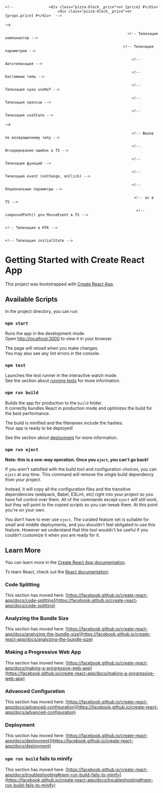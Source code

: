 <!-- Конспект по обучению реакту -->
<!-- npx create-react-app react-app -->
<!-- Ctrl+D -Выделить следующую такую же выделенную конструкцию -->
<!-- Тэги не требующие закрытия в html в jsx нужно зарывать так <tag />. Наример : <input />  -->
<!-- Чтобы передать пропсы не в виде строки, то вместо "" оборачиваем это в {}. Это работает с любыми типами данных -->
<!-- 						<PizzaBlock title="Туапсинская" price="700"/>  число передастся в виде строки-->
<!-- 						<PizzaBlock title="Краснодарская" price={800}/> число передастся в виде числа-->

<!-- Так как props - это объект. Чтобы сократить код, можно не обращаясь к props, доставать из него price, а просто прописать в {} price, но для этого нужно вытащить все элементы из props на этапе объявления функционального компонетна (декструктуризация пропса). Для этого в фигурных скобках, описываем вытаскиваемые элементы -->

    <!-- 				<div class="pizza-block__price">от {price} ₽</div>
    			 			<div class="pizza-block__price">от {props.price} ₽</div>  -->

<!-- function PizzaBlock({ title, price }) {}
	// function PizzaBlock(props) {} -->

<!-- Деструктуризация объекта. Простейший пример -->
<!--
 const obj={a:1,b:2,c:3};
const a = obj.a
const b = obj.b
const c = obj.c
console.log(a,b,c)
 -->
<!--
const {a,b,c}={a:1,b:2,c:3};
console.log(a,b,c)
 -->
 <!-- Эти 2 блока кода выше делают одно и то же -->

<!-- В jsx нужно писать className, вместо class в html -->
<!--  свойства svg картинок, которые обычно пишутся через - , в jsx пишутся через camelCase (stroke-width => strokeWidth) -->

<!-- хуки - это функции внутри react -->
<!-- Чтобы использовать хук в файле, нужно импортировать его из библиотеки react. Вот так: -->
<!-- import React, { useState } from 'react' -->
<!-- Если нам нужно записать данные в переменную, которые мы захотим потом изменить, и при этом эти данные должны отрисовываться на странице - то нужно использовать хук-useState. Если данные не будут меняться - не используем этот хук -->
<!-- Хук заставляет браузер не просто хранить данные в переменной, а заново рендерить данные, в случае их изменений -->

<!-- Вебпак по умолчанию считает что мы находимся в папке public, когда пишем путь к картинкам -->
<!-- Чтобы использовать файлы, находящиеся НЕ ВНУТРИ папки public, нужно их импортировать в тот компонент, где мы хотим их использовать. Например import logo from "../logo.svg". Соответсвтенно путь прописываем относительно компонента -->

<!-- Если мы рендерим список, то каждый элемент массива внутри map должен иметь уникальный (внутри этого массива) ключ (указывается ключ внутри открывающего родительского тэга). Для статичных массивов можно использовать индекс.
Для динамических - id, или что-то кроме индекса. Если не указывать явно key, то по умолчанию будет использован индекс.
 -->

<!-- {types.map((type, index) => {
return (

<li
key = {type}
onClick={() => onClickType(index)}
className={activeType === index ? 'active' : ''} >
{typeNames[type]}
</li>
);
})} -->

<!-- Чтобы не хранить большие объемы данных на фронте, данные для приложения принято запрашивать с сервера. Мы делаем запрос на бэк с определенными параметрами, бэк шарится по своей базе и собирает нам ответы с параметрами, которые мы задали в пакет, потом отправляет нам собранный пакет. -->

<!-- https://mockapi.io/ -->
<!-- Сервис. Предоставляет сервер, для хранения серверных данных, для бэка. Подходит только для пет проектов. -->

<!-- Чтобы воспользоваться скелетоном нужно установить библиотеку react-content-loader -->
<!-- npm i react-content-loader -->

<!-- Ставим реакт роутер -->
<!-- npm install react-router-dom localforage match-sorter sort-by -->
<!-- Чтобы наглядно применить реакт роутер разделим приложение на части и положим эти части в папку pages -->
<!-- Не забываем подправить пути к импортам после разбивки на части -->

<!-- Сейчас принято использовать css модули. Это когда каждый компонент имеет свой собственный файл css. БЭМ при этом не нужен, достигается инкапсуляция стилей, нет конфликтов классов. Перед расширением указываем префикс module.[ext] -->

<!-- Делаем функционал сортировки и фильтрации пицц. При выборе каждой категории должны отображаться только соответсвтующие ей пиццы. При выборе критерия сортироки, результаты выстраиваются по убыванию или возрастанию по выбранному критерию.-->
<!-- Делать мы это будем путем изменения запроса на сервер, чтобы он нам по условию возвращал json с отфильтрованными и отсортированными данными. Смотри документацию mockapi.io -->

<!-- Сортировка -->

<!-- Вот наш обычный запрос массива пицц с бэкенда -->
<!-- https://64845cf9ee799e3216269459.mockapi.io/items -->

<!-- А вот запрос с сортировкой -->
<!-- https://64845cf9ee799e3216269459.mockapi.io/items?sortBy=price&order=asc -->

<!-- Где ? - знак уточнения запроса. Что дальше идут searchParams -->
<!-- sortBy (sortby,orderBy,orderby) - параметры поиска, которые сортируют элементы. Например: sortBy=price - сортировка по полю (свойству) price. -->
<!-- order - параметр , отвечающий за то, сортировать по возрастанию (acs) или убыванию (desc) -->

<!-- Можно через searchParams:
const url = new URL(https://64845cf9ee799e3216269459.mockapi.io/items)
url.searchParams.append('sortBy', 'price');
url.searchParams.append('order', 'asc');
-->

<!-- Фильтрация.Фильтрация реализована с помощью параметров поиска -->
<!-- Запрос с фильтрацией -->
<!-- https://64845cf9ee799e3216269459.mockapi.io/items?filter=Пепперони&order=asc -->
<!-- Где по параметру filter=Пепперони (или search=Пепперони) нам вернутся все элементы, соответствующие строке "Пепперони" в любом из полей -->

<!-- https://64845cf9ee799e3216269459.mockapi.io/items?rating=4 -->
<!-- Если мы хотим Получить все элементы, у которых значение поля (свойства) rating, совпадает с 4-->

<!-- Нам нужно как-то передавать параметры фильтрации и сортировки в  -->
<!-- В jsx родитель элемента не может получить сведения о стейтах (States) дочерних элементов. Но зато можно разместить States, необходимые для дочерних элементов внутри родителя и передавать их внутрь дочерних элементов как параметры -->
<!-- Делаем все в Home.jsx и Categories.jsx -->

<!-- Теперь Sort.jsx -->
<!-- Для начала делаем все то же самое, что и раньше, но теперь нужно прикрутить логику, что если выбираем "популярности"- сортировать по полю rating, "цене" - по полю price, "алфавиту" - title. -->

<!-- В обычном реакте можно передавать пропы только от родителя к дочерним компонентам, причем нужно это делать по цепочке, передавая их с 1 уровня на второй, со второго на третий и т.д. Если таких промежуточных элементов больше одного, то эта ситуация называется props drilling и ее следует избегать с помощью React context-->
<!-- Для того чтобы выполнять какие-либо действия по изменению инпута в реакте существуют контролируемые инпуты (controlled inputs), по событию они возвращают event, но не простой, а обернутый логикой реакта. synteticBaseEvent. И из него можно вытаскивать все те же свойства, что и из обычного инпута-->

<!-- Для начала сделаем фильтрацию пицц при помощи js -->
<!-- Потом сделаем фильтрация при помощи бэкенда через useEffect -->

<!-- Делаем пагинацию -->

<!-- Ставим библиотеку для пагинации -->
<!-- npm install react-paginate --save -->

<!-- ============================================================================================================= -->

<!-- React Context -->

<!-- Кстати ReactRouter и Redux использует React Context -->

<!-- React Context предоставляет возможность обращаться и прокидывать пропсы напрямую от одного компонента к другому. (Помогает избежать Props Drilling ) Покажем как он работает на примере поиска. -->
<!-- Полное описание как использовать context -->
<!-- Создаем объект context в App.jsx. т.к. он является общим родителем для компонента Search.jsx и Home.jsx.  -->
<!-- const SearchContext = React.createContext(); -->
<!-- Объект SearchContext содержит в себе компоненты Consumer и Provider -->
<!-- Подобно тому как мы оборачивали все наше приложение в ReactRouter. Aналогично чтобы подключить логику ReactContext нам нужно обернуть содержимое div className="wrapper" в компонент объекта context - Provider. Т.е. в <SearchContext.Provider>...</SearchContext.Provider> -->
<!-- И присвоим значение для нашего context - передадим туда объект с переменными из useState: {searchValue, setSearchValue} -->
<!-- 			<SearchContext.Provider value={{searchValue, setSearchValue}}> -->
<!--Т.к. мы теперь будем доставать searchValue, setSearchValue из context - больше не нужно из извлекать из пропсов. И не нужно дальше передавать их в Search.jsx и там тоже потом извлекать не нужно-->

<!-- Каждый объект Context используется вместе с Provider компонентом, который позволяет дочерним компонентам, использующим этот контекст, подписаться на его изменения. -->
<!-- Также существует useContext. Он подобен addEventListner - отслеживает изменения контекста и все перерисовывает компоненты, которые хоть как-то используют этот контекст в случае его изменения. -->
<!-- const value = useContext(MyContext);  Принимает объект контекста (значение, возвращённое из React.createContext) и возвращает текущее значение контекста для этого контекста. Текущее значение контекста определяется пропом value ближайшего <MyContext.Provider> над вызывающим компонентом в дереве. -->

<!-- Вытаскиваем то что нам нужно context в том месте где нам нужно получить доступ к содержимому context  -->
<!-- В нашем случае мы вытаскиваем весь объект, поэтому и указываем объект {} (можем вытаскивать и просто переменную, массив) внутри Search.jsx-->
<!-- 	const {}= React.useContext(SearchContext) -->
<!-- Получается, что хук useContext внутри Search.jsx ссылается на переменную SearchContext, которая является объектом контекста и определена в Аpp.jsx. А значению этой переменной с помощью компонента Provider в Аpp.jsx мы присвоили объект value={{searchValue, setSearchValue}} -->
<!-- И теперь мы можем вытащить наши переменные с помощью useContext, просто вписав их внуть только что созданной const в Search.jsx  -->
<!-- 	const {searchValue, setSearchValue}= React.useContext(SearchContext) -->
<!-- Теперь Search.jsx не может найти SearchContext. Нужно его туда экспортировать. Но нельзя писать export default дважды. Чтобы экспортировать отдельные куски кода, достаточно перед ключевым словом объявления сущности (const, let, function) приписать export  -->
<!-- В App.jsx дописываем export -->
<!-- export const SearchContext = React.createContext(); -->
<!-- Теперь в том месте, где нам нужно вытащить (нашем случае это Search.jsx) импортируем context-->
<!-- import { SearchContext } from '../../App'; -->
<!-- Обращаем внимание что мы вытаскиваем через деструктуризацию, иначе нам вернется jsx компонент, который через export default экспортирован (т.е. App.jsx в нашем случае) а не переменная значение SearchContext-->

<!-- Готово! Теперь у нас работает поиск с помощью ReactContext при этом мы избежали Props Drilling -->

<!-- Теперь разбираемся что мы сделали -->
<!-- По смыслу const SearchContext = React.createContext() это создание глобальной переменной -->
<!-- Дальше в этой строчке -->
<!-- 			 <SearchContext.Provider value={{searchValue, setSearchValue}}>...</SearchContext.Provider> -->
<!-- Мы говорим Provider оповести все компоненты, которые ты обернул, что переменной SearchContext мы присвоили значение value={{searchValue, setSearchValue}} -->
<!-- Теперь экспортируем SearchContext из App.jsx и импортируем в Search.jsx -->
<!-- И теперь мы можем извлечь записанные в переменную данные с помощью деструктурицазии и использования хука useContext в любом дочернем компоненте, компонента где мы мы context создавали  -->
<!-- const { searchValue, setSearchValue } = React.useContext(SearchContext); -->
<!-- Т.о useContext(SearchContext) вернет нам то, что хранится в value в SearchContext.Provider, а у нас там value={{searchValue, setSearchValue}}  -->

<!-- Теперь заюзаем context в Home.jsx вместо прокидывания переменных в пропсы -->

<!-- ======================================================================================================================== -->

<!-- Redux Toolkit-->
<!-- На сегодня это самая популярная и актуальная библиотека для создания глобального хранилища -->
<!-- Redux Toolkit можно использовать с любым фреймворком и с clearJS -->

<!-- Сделаем фильтрацию по категориям через Redux -->

<!-- Ставим редакс тулкит и перемычку между реактом и редаксом -->
<!-- npm i @reduxjs/toolkit react-redux-->

<!-- Начало практики Redux 53:10 -->

<!-- Создаем Redux хранилище -->
<!-- Создаем файл store.js и импортируем метод для создания хранилища из библиотеки, создаем хранилище и экспортируем его -->

<!-- configureStore - этот метод просто создает хранилище -->
<!--

import { configureStore } from '@reduxjs/toolkit'

export const store = configureStore({
  reducer: {},
})

 -->
 <!--В объект reducer мы будем записывать подразделения нашего хранилища -->

<!-- Импотрируем наше хранилище в index.js -->
<!-- import {store} from './redux/store'  -->

<!-- Чтобы Redux и наше хранилище store подружить с реактом мы используем библиотеку react-redux -->
<!-- Как и с контестом импортируем Provider из библиотеки react-redux ! Важно ! Не из '@reduxjs/toolkit'. Передаем провайдеру пропс store, который мы создали -> Записываем в атрибут(пропс) store Провайдера наше хранилище (которое существует в виде js объекта) и оборачиваем провайдером наше приложение. Можно с оборачивать вместе с роутером или без роутера. Теперь все наше приложение знает что в нем есть логика redux -->

<!-- Теперь наш root.render в index.js выглядит так

root.render(
	<Provider store={store}>
		<BrowserRouter>
			<React.StrictMode>
			<App />
			</React.StrictMode>
		</BrowserRouter>
	</Provider>,
);

 -->

 <!--На данном этапе: хранилище создано (пока оно пустое). React и Redux знают друг о друге. -->
 <!-- Теперь нужно создать слайс -->
 <!-- Slice - это такой кусочек от общего хранилища, в котором все живет своей жизнью. стор - это все хранилище целиком, состоящее из складов-слайсов. -->
 <!-- Для разных компонентов мы будем создавать свой слайс -->
 <!-- У нас будет 3 слайса:
 - pizzaSlice.js - логика для массива пицц
 - cartSlice.js - логика для корзины
 - filterSlice.js - логика для категорий и сортировки, ну и наверное поиска
  -->

<!-- Для начала, для примера сделаем счетчик -->

<!-- Создаем их в папке slices и копируем туда код из документации -->

<!-- Экспортируем экшены для изменения state, чтобы потом воспользоваться ими в нужном нам файле -->
<!-- export const { increment, decrement, incrementByAmount } = counterSlice.actions -->
<!-- Экспортируем из filterSlice.js в store.js функцию - counterReducer -->
<!-- В filterSlice.js пишем -->
<!-- export default counterSlice.reducer -->
<!-- В store.js пишем -->
<!-- import counterReducer from "./slices/filterSlice" -->
<!-- Теперь у нас есть доступ в store.js к counterReducer -->
<!-- Передаем ее в reducer в store.js -> Меняем значение reducer в store.js с пустого объекта на { counter: counterReducer }. В данном случае мы назвали наше состояние - counter и вся логика, которая будет менять это состояние находится в counterReducer -->

<!-- Slice создан и подключен. -->
<!-- Теперь мы можем использовать хуки React-Redux, чтобы позволить компонентам React взаимодействовать с хранилищем Redux. Мы можем считывать (извлекать/доставать) данные из хранилища с помощью useSelector и совершать действия с помощью useDispatch.  -->

<!-- Идем в файл, где хотим использовать хуки и импортируем их. Мы будем их использовать в Арр.jsx -->
<!-- import { useSelector, useDispatch } from 'react-redux' -->
<!-- В этот же файл импортируем экшены, которыми мы хотим воспользоваться из нашего слайса -->
<!-- import { decrement, increment } from './redux/slices/filterSlice' -->
<!-- Создаем переменные в нашем компоненте для использованию хуков -->
<!--
const count = useSelector((state) => state.counter.count);
const dispatch = useDispatch();
	-->
<!-- Теперь можно вставить кусок разметки ниже в наш компонент (у нас это Арр.jsx) и убедиться в работоспособности кода -->
<!--
 			<button
				aria-label="Increment value"
				onClick={() => dispatch(increment())}
			>
				Increment
			</button>
			<span>{count}</span>
			<button
				aria-label="Decrement value"
				onClick={() => dispatch(decrement())}
			>
				Decrement
			</button>
-->

<!-- Готово! -->

<!-- Теперь разбираемся как мы создали счетчик. 1:18:50 -->
<!-- Наше глобальное хранилище может содержать много разных редюсеров из разных слайсов -->
<!-- Когда мы создавали наш редюсер, то задали ему начальное состояние, (как для хука):

const initialState = {
  count: 0,
  count1: 0,
  count2: 0,
  count3: 0,
  count4: 0,
}

 -->
<!-- Свойств в initialState может быть сколько угодно -->
<!-- Далее мы создаем логику, которая будет обрабатывать наш state -->
<!-- Для этого мы используем метод createSliсe из reduxToolkit -->
<!-- Весь слайс мы записываем в переменную counterSlice и экспортируем ее для получения доступа к ней в других файлах -->
<!-- В сам метод createSliсe мы передаем объект в котором указываем настройки нашего слайса: название, начальное состояние и в свойстве reducers методы, которые будут менять наш State (экшены)-->
<!-- incrementByAmount - позволяет вручную поменять значение счетчика, вписав туда свое значение -->

<!-- Потом мы вытаскиваем из объекта counterSlice.actions все экшены (методы) и экспортируем их -->
<!-- В counterSlice.actions - содержится объект описанный в свойстве reducers настроек нашего слайса -->

<!-- Функция counterSlice.reducer обрабатывает слайс и его методы , которые указаны в настройках слайса в reducers, так, чтобы могли просто воспользоваться слайсом и его  методами в нужных нам файлах, если мы импортировали эти методы в нужные файлы -->

<!-- Т.о мы экспортируем:
1. сам слайс -  counterSlice.- export const counterSlice = createSlice({...})
2. все его методы для изменения state из counterSlice.actions.- export const { increment, decrement, incrementByAmount } = counterSlice.actions
3. и версию слайса, подготовленную для записи в глобальное хранилище store.- export default counterSlice.reducer
 -->

 <!-- Чтобы добавить новый метод, для изменения state, нужно прописать его в свойстве reducers настроек нашего слайса -->

 <!-- Далее мы в хранилище (store.js) импортируем на слайс -->
 <!-- import counterReducer from './slices/filterSlice'; -->
 <!-- И говорим: store, у тебя будет редюсер, который будет называться counter и ему мы присвоим логику из counterReducer, который мы импортировали из  -->
 <!-- './slices/filterSlice'; -->
 <!-- Можно редюсер назвать также как и значение - counterReducer, тогда можно использовать сокращенную запись объета -->

 <!-- Далее мы пошли в Аpp.jsx и импортировали туда хуки - useSelector, useDispatch и наши методы для изменения state - increment, decrement, incrementByAmount -->
 <!-- Теперь вешаем на нужный объект обработчик. Например: -->
 <!-- 				onClick={() => dispatch(increment())} -->
 <!-- Просто прописать onClick={() => increment()}  - нельзя , работать не будет. Потому что increment() - вернет нам объект со свойствами payload и type, который передав в dispatch() выполнит заданное в increment() действие. Функция, записанная в dispatch сама сделает все что нужно.  -->
<!-- ============================================================================================================= -->
<!-- Axios -->
<!-- Подробнее -->
<!-- https://axios-http.com/ -->
<!-- Устанавливаем Axios -->
<!-- npm i axios -->
<!-- импортируем в файл, где хотим воспользоваться, в нашем случае Home.jsx -->
<!-- import axios from 'axios'; -->
<!-- У axios много методов, мы сейчас посылаем запрос для получение данных от сервера, для этого существует метод get -->
<!-- 			// При использовании axios в response будут данные уже в js формате, а не в json, как при fetch, но они будут в виде объекта. Сама же основа будет храниться в свойстве data, обращаясь к нему мы пожемо пользоваться данными -->
<!-- ========================================================================================================================= -->

<!-- хук useRef -->
<!-- Нужен для взаимодействия с дом-элементами -->
<!-- Делаем чтобы при очистке инпута поиска, на нем оставался фокус -->
<!-- 1 Создаем переменную, которая будет хранить ссылку на дом-элемент инпута -->
<!-- const inputRef=React.useRef() -->
<!-- 2 Теперь в нужном элементе в атрибуте ref указываю внутри {} в качестве ссылки нашу переменную -->
<!--
<input
ref={inputRef}
/>
-->
<!-- Ссылка сохранена -->

<!-- 3 Сделаем ф-цию, которая будет одноверменно очищать и оставлять фокус на инпуте
	const clearInput = () => {
		setSearchValue('');
		inputRef.current.focus();
	};
	-->
 <!-- Вешаем ее на нашу иконку  -->
 <!--     <img
					onClick={clearInput}
					className={styles.close}
					src={close}
					alt="closeIcon"
			  	/> -->
<!-- ================================================================================================================ -->
<!-- Debounce -->

<!-- Чтобы запрос на бэк делался не моментально по изменению инпута, а через промежуток небольшой (когда мы все допишем) используем Debounce -->
<!-- Функция debounce Lodash возвращает функцию debounce, которая при вызове будет выполнять функцию через X миллисекунд, прошедших с момента ее последнего выполнения. -->
<!-- Другими словами, когда мы вызываем debounce, это гарантирует, что все остальные вызовы будут игнорироваться в течение ms. -->
<!-- Устанавливаем Debounce -->
<!-- npm i lodash.debounce -->
<!-- lodash - это большая библиотека разных готовых функций для js -->
<!-- Вся она нам не нужна, а только debounce в ней -->
<!-- Синтаксис такой же как у setTimeout, но в первый аргумент можно передавать только функцию, react сам не будет из других форматов функцию делать -->

<!-- 	const testDebounce = debounce(() => {
		console.log('Сделал паузу и написал это');
	},2000);
	 -->
<!-- Если ф-ция debounce (код выше) находится внутри компонента Search, то каждое изменение инпута (=> изменение state) приводит к перерисовке компонента Search => ф-ция debounce будет пересоздаваться и перезапускаться после каждого перерендера через указанное время. Чтобы решить эту проблему и функцию запускалась, только 1 раз, когда мы весь запрос дописали, используется хук useCallback -->
<!-- Синтаксис у useCallback похож на useEffect, отличия в работе: useCallback - создаст,вернет функцию и запишет ее в переменную, useEffect - не вернет ф-цию, но вызовет ее -->
<!-- useCallback возвращает один и тот же экземпляр передаваемой функции (параметр 1) вместо создания нового при каждом повторном рендеринге компонента. Новый экземпляр передаваемой функции (параметр 1) может быть создан только при изменении массива зависимостей (параметр 2). -->
<!-- Оборачиваем хуком нашу функцию. (не забывам у зависимостях узазать пустой массив [](т.к. мы не собираемся ее пересоздавать)) И теперь у нас в testDebounce записана та же функцию, что и раньше, но благодаря хуку useCallback этот конкретный экземпляр не будет пересоздаваться и его теперь можно использовать внутри изменяющегося компонента Search-->

<!--
	const testDebounce = React.useCallback(
		debounce(() => {
			console.log('Сделал паузу и написал это');
		}, 2000),
		[],
	);
-->

<!-- Применим useCallback и debounce к нашей функции, вызываемой при изменении инпута -->
<!--
    const onChangeInput = React.useCallback(
		debounce((event) => {
			setSearchValue(event.target.value);
		}, 2000),
		[],
	);
	 -->

<!-- При попытке писать тепрь не появляется в инпуте ничего -->
<!-- Получилось следующее: у нас принудительно value у инпута задано value={searchValue}, а оно у нас == '' по умолчанию. event-это событие и оно не вызывается сразу, в момент изменения инпута. И у нас висит задержка на event в 2000ms через debounce. Новое значение searchValue должно присвоиться через ms, причем получить его должно из инпута, но т.к. через ms в инпуте по прежнему '', то новое значение searchValue остается ''. Замкнутый круг. -->
<!-- Чтобы это исправить теперь нам нужно создать дополнительно локальный state, чтобы иметь возможность писать в инпут, чтобы потом взять из него данные и на их основе изменить searchValue через время, указанное в debounce-->
<!-- Пишем внутри Search -->
<!-- 	const [value,setValue]=React.useState('') -->

<!-- меняем в инпуте и в иконке крестика searchValue на value -->

<!-- Изменим и переименуем функцию с debounce на updateSearchValue -->
<!-- сделаем, чтобы вызывался updateSearchValue при изменении value -->

<!--
     const updateSearchValue = React.useCallback(
	 	debounce((value) => {
	 		setSearchValue(value);
	 	}, 2000),
	 	[],
	 ); -->

<!-- Функцию onChangeInput меняем -->

<!--
const onChangeInput = (event) => {
		// Вот это действие выполняется сразу: value - присваивается значение event.target.value (т.е. то что мы ввели в инпут)
setValue(event.target.value);
		// А это только через 2000мс. Т.к. в функции updateSearchValue записана функция оберннутая в debounce с таймером 2000мс
updateSearchValue(event.target.value);
	};
	-->
<!-- Теперь можно писать в инпут и setSearchValue будет отрабатывать как положено; -->
<!-- Обновим функцию для очистки поля инпута -->
<!--
	const clearInput = () => {
		setSearchValue('');
		setValue('');
		inputRef.current.focus();
	};
 -->
<!-- Получилось так: мы моментально меняем значение инпута, получаем это значение, а потом мы создали новую ф-цию, которая будет менять searchValue, но с задержкой (updateSearchValue()), ссылку на эту функцию мы сохраняем с помощью useCallback, чтобы она не пересоздавалась и не перезапускалась, а запускалась лишь при первом рендере -->
<!-- !Извлекать searchValue из  React.useContext(SearchContext) нам больше не нужно -->
<!-- Дальше при запуске updateSearchValue() происоходим изменение searchValue, новое значение попадает в context, а оттуда его берет Home.jsx и там уже попадает в useEffect и меняется запрос на сервер-->
<!-- ================================================================================================================ -->
<!-- Делаем пагинацию на Redux -->
<!-- Работаем в filterSlice.jsx -->
<!-- Добавляем в initialState  -->
<!-- currentPage:1 -->
<!-- Добавляем в reducers метод для изменения currentPage -->
<!--
		setCurrentPage(state, action) {
			state.currentPage = action.payload;
		},
 -->

 <!-- И добавляем его в перечень экспортируемых -->
 <!-- export const { setActiveCategory, setActiveSortType, setCurrentPage } = filterSlice.actions; -->

<!-- Импортируем хук из 'react-redux' в Pagination.jsx-->
<!-- import { useSelector } from 'react-redux'; -->
 <!-- Добавляем к импортируемым из filterSlice методам метод setCurrentPage в Home.jsx-->
<!-- import { setActiveCategory, setCurrentPage } from '../redux/slices/filterSlice'; -->

<!-- Старый стейт нам не нужен=> удаляем: -->
<!-- const [currentPage, setCurrentPage] = React.useState(1); -->

<!-- Добавляем currentPage к перечню переменных, доставаемых из слайса через useSelector -->
<!-- 	const { sortType, activeCategory, currentPage } = useSelector((state) => state.filter); -->

<!-- dispatch мы уже достали заранее -->
<!-- 	const dispatch = useDispatch(); -->

<!-- Создаем новую функцию, которая будет менять стейт текущей страницы по событию -->
<!--
	const onChangePage = (value) => {
		dispatch(setCurrentPage(value));
	};
 -->
 <!-- В атрибутах компонента Pagination в Home.jsx прописываем новую функцию на выполнение по событию   -->
 <!-- onChangePage={onChangePage} -->
 <!-- И убирам оттуда и из пропсов в PaginationBlock в Pagination.jsx currentPage-->
 <!-- currentPage={currentPage} -->

<!-- Достаем currentPage из store в Pagination.jsx-->
 <!-- 	const { currentPage } = useSelector((state) => state.filter); -->

 <!-- В принципе нет разницы: передать в проспсы в Home.jsx в компонент Pagination currentPage={currentPage} или достать currentPage из store в Pagination.jsx -->

 <!-- В атрибутах в PaginationBlock в Pagination.jsx уже прописано -->
 <!-- 
page={currentPage}
onChange={handleChange} 
-->
<!-- И handleChange уже написана -->
<!--
	const handleChange = (event, value) => {
		onChangePage(value);
	};
 -->

<!-- Готово! -->
<!-- ========================================================================================================================================== -->

<!-- ========================================================================================================================================== -->
<!-- #16 -->
<!-- Реализуем закрытие попапа по клику на любое место вне его -->
<!-- Получаем ссылку на элемент, за которым хотим следить -->
<!-- Создаем переменную sortRef для записи ссылки на элемент и вешаем на этот элемент атрибут ref с этой переменной в значении ref={sortRef} -->
<!--

	    const sortRef = useRef();

      <div
			className="sort"
			ref={sortRef}
			>
			</div>
 -->
 <!-- Теперь, когда попап активен в нашей ссылке на элемент будет элемент с классом sort, у которого дочерние элементы sort__label и sort__popup -->
 <!-- Теперь внутри компонента Sort делаем обработчик клика на весь body. Пишем его внутри useEffect, иначе ссылка не него будет теряться и мы не сможем удалять именно его впоследствии. -->

 <!-- 	const sortRef = useRef();
	// console.log(sortRef.current);

	const popupCloser = (event) => {
		// JavaScript метод composedPath() объекта Event возвращает путь события, представляющий собой массив объектов, на которых будут вызваны обработчики событий.
		if (!event.composedPath().includes(sortRef.current)) {
			setIsShow(false);

		}
	};
	// Получается так: в sortRef.current хранится наш компонент с классом sort. event.composedPath() - возвращает массив элементов на которых слышно событие. И теперь по клику в любом месте идет проверка - содержит ли массив из event.composedPath() элемент с классом sort. Если не содержит - то ставим флаг isShow=false.

	// Оборачиваем обработчик событий в useEffect без зависимостей, чтобы он навешивался только при первом рендере, и не пересоздавался и не навешивал новые.
	React.useEffect(() => {
		// Мы можем вешать обработчики через addEventListener на "главных родителей", к которым по другому нельзя обратиться из компонента
		window.document.body.addEventListener('click', popupCloser);
	}, []);
	 -->

 <!-- Сейчас, если уйти со страницы, а потом вернуться - навесится новый обработчик на body, но старый сам не удаляется, (потому что технически мы на одной странице находимся) нужно его удалять вручную -->
 <!-- Для этого добавим в useEffect строчки -->
 <!-- 
 		return () => {
			window.document.body.removeEventListener('click', popupCloser);
		};
  -->
<!-- Эта стрелочная функция внутри return будет вызываться перед размонтированием элемента (Согласно документации useEffect). Она и будет удалять наш обработчик при "переходе" на другие страницы -->

<!-- ========================================================================================================================================== -->
<!-- Делаем редакс логику для корзины -->
<!-- По хорошему нужно сделать так: добавлять в массив все пиццы, а потом в Cart.jsx делать группировку по характеристикам (опциям) и по id -->
<!-- Сделаем для начала простой функционал -->
<!-- Сделаем группировку только по id -->
<!-- Создаем новый слайс cartSlice.js -->

<!--
import { createSlice } from '@reduxjs/toolkit';
const initialState = {
	items: [],
	totalPrice: 0,
};
export const cartSlice = createSlice({
	name: 'cart',
	initialState,
	reducers: {
		// Добавление в корзину в главном меню
		addItem(state, action) {
			state.items.push(action.payload);
		},
		// Удаление всех товаров данного типа из корзины(Крестик напротив элемента в корзине)
		removeItem(state, action) {
			state.items = state.items.filter((obj) => obj.id !== action.payload);
		},
		// Полная очистка корзины
		clearItems(state) {
			state.items = [];
		},
		// Общая стоимость товаров в корзине
		setTotalPrice(state, action) {
			state.totalPrice = action.payload;
		},
	},
});

export const { addItem, removeItem, clearItems, setTotalPrice } = cartSlice.actions;

export default cartSlice.reducer;
 -->
 <!-- Добавляем в store новый слайс cartSlice -->

 <!-- 
import cartReducer from './slices/cartSlice';
export const store = configureStore({
 	reducer: {
		filter: filterReducer,
		cart: cartReducer,
	},})
  -->

<!-- Переходим в Header.jsx -->
<!-- Имптортируем хук -->
<!-- import { useSelector} from 'react-redux'; -->
<!-- Вытаскиваем states -->

<!-- 	const { totalPrice, items } = useSelector((state) => state.cart); -->

<!-- Вставляем значения стейтов в поля компонента -->

<!-- Элемент с общей ценой товаров в корзине -->
<!-- <span>{totalPrice} ₽</span> -->

<!-- Элемент с количеством товаров в корзине -->
<!-- <span>{items.length}</span> -->

<!-- Делаем добавление товара в корзину. Переходим в pizzaBlock -->
<!-- Импортируем хуки -->
<!-- import { useDispatch, useSelector } from 'react-redux'; -->
<!-- Создаем функцию onClickAddItem, которая будет срабатывать по нажатию на кнопку "добавить в корзину" -->
<!-- Внутри неё Генерируем объект item, который будем отправлять в корзину -->

<!--
	const onClickAddItem = () => {
		const item = {
			id,
			title,
			price,
			imageUrl,
			size: activeSize,
			type: activeType,
		};
	};
 -->

<!-- Достаем dispatch -->
<!-- 	const dispatch = useDispatch(); -->

<!-- Импортируем метод из reducers из cartSlice -->
<!-- import {addItem} from "../../redux/slices/cartSlice" -->

<!-- Добаляем dispatch к нашей функции -->
<!--
	const onClickAddItem = () => {
		const item = {
			id,
			title,
			price,
			imageUrl,
			size: activeSize,
			type: typeNames[activeType],
		};
		dispatch(addItem(item))
	};
 -->

 <!-- Вешаем функцию onClickAddItem на нужную нам кнопку -->
 <!-- onClick={onClickAddItem} -->

 <!-- Теперь в редакс передаются все нужные нам данные для отображения товаров в корзине и работает счетчик кол-ва товаров в Header.jsx -->

<!-- Вычисляем totalPrice -->
<!-- Идем в cartSlice -->
<!-- Изменяем метод addItem -->
<!--
		addItem(state, action) {
			state.items.push(action.payload);
			// При добавлении товара сразу вычисляем общую стоимость товаров в корзине, используем для этого метод reduce
			state.totalPrice = state.items.reduce((sum, obj) => {
				return obj.price + sum;
			}, 0);
		},
 -->
<!-- +++++++++++++++++++++++++++++++++++++++++++++++++++++++++++++++++++++++++++++++++++++++++++++++++++++++++++++++++++++++++++++++++ -->
<!-- reduce - метод переборки массивов, часто используется для перебора с накоплением суммы -->
<!-- В reduce передаем:
1. коллбэк функцию, которая будет вычислять значение ((prev,item,index)=>{return prev+item;})
2. изначальное состояние вычисляемого значения (по умолчанию - значение элемента с индексом 0), но можно задать принудительно. Причем допустим любой тип данных. у нас так и есть. Оно = (0)

В свою очередь функция, которая будет вычислять значение принимает в себя параметры:
1. Вычисляемое значение (prev)
2. текущий элемент массива (item)
3. индекс текущего элемента массива (index)
 -->

<!-- Не забываем сделать return, все что вернет функция запишется в prev  -->

<!--
let a = [1,2,3,4]
let b = a.reduce((prev,item,index)=>{
	return prev+item;
},0);

console.log(b) //10
 -->
<!-- +++++++++++++++++++++++++++++++++++++++++++++++++++++++++++++++++++++++++++++++++++++++++++++++++++++++++++++++++++++++++++++++++ -->

<!-- find - метод переборки массивов, передаем в него стрелочную функцию, которая принимает (item, index, array), если эта функция вернет true, то будет возвращен текущий элемент, если false- то find вернет undefined-->
<!-- findIndex - все то же самое, только возвращает индекс текущего элемента, только если false- то findIndex вернет -1 -->
<!-- lastIndexOf - метод переборки массивов, возвращает индекс последнего вхождения искомого элемента в строковый объект (строку). Принимает искомую строку. Если ничего не находит возвращает -1 -->
<!--
const d = "hello";
const f = d.lastIndexOf("l") //3
 -->

<!-- +++++++++++++++++++++++++++++++++++++++++++++++++++++++++++++++++++++++++++++++++++++++++++++++++++++++++++++++++++++++++++++++++ -->

<!-- Продолжаем -->
<!-- Сделаем чтобы добавлялся в корзину всегда только один уникальный объект товар (пицца), а дополнительные - увеличивали его количество -->
<!-- Изменяем наш addItem -->
<!--
		addItem(state, action) {
			// Ищем элемент в массиве, и если находим добавляем ему к счетчику +1, иначе добавляем его в корзину и устанавливаем счетчик = 1

			const findItem = state.items.find((obj) => obj.id === action.payload.id);

			if (findItem) {
				findItem.count++;
			} else {
				// Не просто пушим объект из action.payload, а Берем все что нам пришло с компонента и в конец добавляем count:1 и пушим уже дополненный объект
				// ...action.payload - содержит весь объект, который мы добавляем (item) , но в деструктурированном виде, и мы просто дописываем ему еще одну пару ключ:значение - count: 1 и потом пушим это всё.
				state.items.push({...action.payload, count: 1 });
			}
			state.totalPrice = state.items.reduce((sum, obj) => {
				// Не забываем что теперь для подсчета общей суммы, с учетом счетчика нужно перемножать цену на количество
				return sum + obj.price*obj.count;
			}, 0);
		},
 -->

<!-- У нас пока в хедере некорректно количество товара отображается -->

<!-- 38:30 -->

<!-- Делаем отображение счетчика на кнопке добавить -->

<!-- Находим в стейте объект (элемент массива items) которому хотим увеличить счетчик  -->
<!-- 	const cartItem = useSelector((state) => state.cart.items.find((obj) => obj.id === id)); -->
<!-- Делаем проверку, чтобы не крашилось приложение -->
<!-- 	const addedCount = cartItem ? cartItem.count : 0 -->
<!-- Вставляем значение счетчика в разметку и делаем условыный рендер -->
<!--
						<span>Добавить</span>
					  {addedCount > 0 && <i>{addedCount}</i>}
 -->
<!-- 45:20  -->
<!-- Переходим в cart.jsx -->
<!-- Импортируем хуки, достаем dispatch и массив всех пицц, добавленных в корзину  -->
<!--
import { useDispatch, useSelector } from 'react-redux';
	const cartItems = useSelector((state) => state.cart.items);
	const dispatch = useDispatch();
 -->
 <!-- Создаем новый компонент cartItem.jsx  -->
 <!-- Вставляем туда разметку -->

<!-- Преобразуем массив объектов пицц из redux в массив наших новых компонентов, и отрендерим их в Cart.jsx. В качестве ключа зададим id и передадим в пропсы в CartItem каждый объект item. В CartItem.jsx мы из вытащим   -->
 <!-- 
 					{cartItems.map((item) => (
						<CartItem key={item.id} {...item} />
					))}
   -->
<!-- В CartItem.jsx мы вытаскиваем из пропсов все нужные свойства, через деструктуризацию (с использованием {})-->
<!-- const CartItem = ({id, title, price, imageUrl, size, type, count}) => {} -->
<!-- И вписываем значения вытащенных свойств в разметку -->
<!-- 						src={imageUrl} -->
<!-- 					<h3>{title}</h3> -->
<!--
					<p>
						{type}, {size} см.
					</p>
 -->
 <!-- 					<b>{count}</b> -->
 <!-- 					<b>{price * count} ₽</b> -->

 <!-- 49:00 -->

 <!-- Чиним счетчик в Header.jsx -->
 <!-- В const Header добавляем переменную в неё запишем сумму всех счетчиков, добавленных в корзину пицц  -->
 <!-- 
 	const totalCount = items.reduce((sum, item) => {
		return sum + item.count;
  -->
<!-- Заменим переменную в разметке на новую  -->
<!-- <span>{totalCount}</span> -->

<!-- 55:35-59:00 -->

<!-- Делаем добавление/убавление количества товара в коризине по клику на кнопки + и - -->

<!-- Создаем функции, которые будут диспатчить по клику в redux -->

<!--
	const onClickPlus = () => {
		dispatch(addItem({ id }));
	};
	const onClickMinus = () => {
		dispatch(minusItem( id ));
	};
 -->

 <!-- Создаем функцию minusItem в reducers в redux и воспользуемся уже готовой addItem -->
 <!-- 
 		minusItem(state, action) {
			const findItem = state.items.find((obj) => obj.id === action.payload);
			if (findItem) {
				findItem.count--;
			}
		},
  -->

<!-- В action.payload хранится то, что мы передаем в нее, когда диспатчим. Если dispatch(minusItem( id )) , то там будет число (например 8), если dispatch(addItem({ id })), то там будет часть объекта, который мы деструктурировали в пропсах (ключ-значение) ({id:8}), Это нужно учитывать когда мы из action.payload достаем данные в слайсе. -->

<!-- Кнопки работают, но в хедере сумма не уменьшается -->

<!-- 59:00 -->
<!-- Делаем удаление товара из корзины -->
<!-- Делаем функцию по клику на кнопку Х (удаление товара) в CartItem.jsx -->
<!--
	const onClickRemove = () => {
		// Метод window.confirm выводим alarm попап с вопросом, указанном в параметрах, при клике на OK возвращает true
		if (window.confirm('Вы действительно хотите удалить этот товар?')) {
			dispatch(removeItem(id));
		}
	};
 -->

<!-- Добавляем новый метод в reducerc -->

 <!-- 
 		removeItem(state, action) {
			//Метод filter переберет массив, и вернет новый в который войдут элементы, для которых вызов колбэк функции вернул true
			state.items = state.items.filter((obj) => obj.id !== action.payload);
		},
  -->

<!-- И добавляем его к импортируемым методам -->

<!-- export const { addItem, minusItem, removeItem, clearItems } = cartSlice.actions; -->

<!-- import { addItem, minusItem, removeItem } from '../redux/slices/cartSlice'; -->

<!-- Товары удаляются, но хедер по прежнему не реагирует -->

<!-- 1:00:00 -->

<!-- Делаем очистку корзины -->

<!-- Идем в Cart.jsx -->
<!-- Добавляем новую функцию, и вешаем ее на онклик на кнопкн очистить корзину -->

<!--
	const onClickClearItem = () => {
		if (window.confirm('Вы действительно хотите очистить корзину?')) {
			dispatch(clearItems());
		}
	};
 -->

 <!-- В reducers добавляем метод  -->

 <!-- 
		clearItems(state) {
			state.items = [];
			// Не забываем очистить общую сумму при очистке корзины
			state.totalPrice = 0;
		},
  -->

<!-- Не забываем экспортировать и импортировать новый метод -->

<!-- Делаем отображение суммы и кол-ва товаров в Cart.jsx-->

<!-- Достаем state -->
<!-- 	const { totalPrice, items } = useSelector((state) => state.cart); -->

<!-- Копируем код для кол-ва товаров из Header.jsx -->
<!--
	const totalCount = items.reduce((sum, item) => {
		return sum + item.count;
	}, 0);
 -->

 <!-- Вписываем в разметку данные -->
 <!-- 							Сумма заказа: <b>{totalPrice} ₽</b> -->
 <!-- 							Всего пицц: <b>{totalCount} шт.</b> -->

 <!-- Делаем рендер компонента пустой корзины, когда там нет товаров -->

 <!-- Создаем компонент пустой корзины EmptyCart.jsx -->
 <!-- Вставляем разметку -->

 <!-- Корректируем его для jsx формата:
 меняем a href на Link to (из react-router-dom (не забываем Link импортировать)),
 картинку подключаем по новому пути
   -->

<!-- Делаем в Cart.jsx условный рендер пустой корзины, перед основным рендером, при условии что массив пицц пустой, т.е. если мы ничего не добавили или все удалили  -->

 <!-- 
 	if (items.length === 0) {
		return <EmptyCart />;
	}
  -->

<!-- Включаем в Header.jsx слежение за изменением totalPrice, и перерисовку, в случае его изменения -->

<!--
	useEffect(() => {}, [totalPrice]);
 -->

 <!-- Делаем корректное отображение опций пиццы в корзине -->

 <!-- В PizzaBlock в onClickAddItem присваиваем size -->

 <!-- 			size: sizes[activeSize], -->

<!-- В CartItem.jsx -->
<!--
				<p>
					{type}, {size} см.
				</p>
 -->

 <!-- Остались баги: totalPrice не реагирует на уменьшение кол-ва конкретной пиццы (при клике на -) и также кол-во пицц, при клике на - можно загнать меньше 0 -->

<!-- ========================================================================================================================================== -->
<!-- Используем синтаксис async/await, чтобы сократить код в запросе с бэка -->

<!-- 	// Добавляем к стрелочной функции внутри useEffect ключевое слово async, чтобы иметь возможность пользоваться await -->

<!-- Благодаря await запрос через axios или fetch превратиться из асинхронного в синхронный, ответ из промиса автоматически будет извлечен и ответ на этот запрос будет дожидаться весь следующий код. Не используя при этом промисы -->

<!-- Промисы наоборот превращают синхронный код в асинхронный -->

<!--
	const fetchPizzas = async () => {
		setIsLoading(true);
		const res = await axios.get(
			`https://64845cf9ee799e3216269459.mockapi.io/items?${
				activeCategory > 0 ? `category=${activeCategory}` : ''
			}&sortBy=${sortType.sortProperty.replace('-', '')}&order=${
				sortType.sortProperty.includes('-') ? 'asc' : 'desc'
			}&filter=${searchValue ? searchValue : ''}&page=${currentPage}&limit=4`,
		);
		// Больше не надо использовать then. Ответ от сервера уже распакован и мы просто записали его в переменную res
		setItems(res.data);
		setIsLoading(false);
		// Чтобы при рендере автоматически страница вверх прокрутилась
		window.scrollTo(0, 0);
	};
 -->

<!-- Не забываем запустить вынесенную функцию -->
 <!-- 
 		fetchPizzas();
  -->

<!-- Ошибки нужно ловить, чтобы отобразить пользователью удобноваримый контент, а не оставлять один на один с консолью -->

<!-- Чтобы ловить ошибки, используя промисы, применяем метод catch -->

<!-- Чтобы ловить ошибки, используя async/await, применяем синтаксим try/catch. В блоке try пишем, что делать в случае успеха, catch - в случае ошибки. -->
<!-- Еще есть блок finally -->
<!-- Этот блок выполняется при любом исходе работы try/catch -->

<!--
finally{
				setIsLoading(false);
			}
 -->

<!--
try {
				const res = await axios.get(
					`https://64845cf9ee799e3216269459.mockapi.io/items?${
						activeCategory > 0 ? `category=${activeCategory}` : ''
					}&sortBy=${sortType.sortProperty.replace('-', '')}&order=${
						sortType.sortProperty.includes('-') ? 'asc' : 'desc'
					}&filter=${searchValue ? searchValue : ''}&page=${currentPage}&limit=4`,
				);
				setItems(res.data);

				window.scrollTo(0, 0);
			} catch (error) {

				console.log('ERROR:', error);
			}finally{
				setIsLoading(false);
			}
 -->

<!-- ========================================================================================================================================== -->
<!-- Выносим бизнес логику -->
<!-- Бизнес логика - абстактное понятие, включающее в себя запросы на бэк, их сохранение, обработку и использование -->
<!-- Чтобы бизнес логику вынести в redux создают и используют асинхронные экшены (createAsyncThunk)-->

<!-- Создаем новый слайс pizzasSlice -->

<!--
import { createSlice } from '@reduxjs/toolkit';
const initialState = {
	items: [],
};
export const pizzasSlice = createSlice({
	name: 'pizzas',
	initialState,
	reducers: {
		// Добавление в корзину в главном меню
		setItems(state, action) {
			state.items = action.payload.items;
		},
	},
});

export const { setItems } = pizzasSlice.actions;

export default pizzasSlice.reducer;
 -->

<!-- Добавляем его в store -->

<!-- Переделываем логику с запросом пицц -->
<!-- Идем в Home.jsx и достаем пиццы state из pizzasSlice. Старый локальный useState при этом убираем (	// const [items, setItems] = React.useState([]);) -->

<!--
	const { items } = useSelector((state) => {
		state.pizzas.items;
	});
 -->

<!-- ========================================================================================================================================== -->
<!-- Переделываем запрос и сохранение пицц с созданием и использованием функционала асинхронного экшена -->
<!-- У нас будет теперь одна функция, которая будет отвечать одновременно за: загрузку данных, показ статуса загрузки, сохранение данных -->

<!-- Создаем асинхронный экшн -->
<!-- метод createAsyncThunk создаент асинхронный экшн, принимает 3 параметра:
1-тип экшена в виде строки (у нас это pizzas/fetchPizzasFromReduxStatus) (Тут можно писать, что угодно, но для удобства и читабельности принято так: сначала указываем name нашего слайса/потом название функции, которая вызывает асинхронный экшн)

Строка, которая будет использоваться для создания дополнительных констант типа действия Redux, представляющих жизненный цикл асинхронного запроса:

Например, type аргумент 'users/requestStatus'будет генерировать следующие типы действий:

pending:'users/requestStatus/pending'
fulfilled:'users/requestStatus/fulfilled'
rejected:'users/requestStatus/rejected'

 (это нужно только для правильной идентификации экшена внутри редакса ),
 2 - функция, выполняющая экнш,
 3 - опции , -->
<!--
export const fetchPizzasFromRedux = createAsyncThunk(
	'pizzas/fetchPizzasFromReduxStatus',
	async (params) => {
		const { category, sort, order, filter, currentPage } = params;
		const { data } = await axios.get(
			`https://64845cf9ee799e3216269459.mockapi.io/items?${category}&sortBy=${sort}&order=${order}&filter=${filter}&page=${currentPage}&limit=4`,
		);
		return data;
	},
);
 -->

 <!-- Теперь список импортов слайса выглядит так -->
 <!-- 
 import { createSlice, createAsyncThunk } from '@reduxjs/toolkit';
 import axios from 'axios';
  -->

<!-- В Home.jsx импортируем наш асинхронный экшн, причем setItems больше не нужен в Home.jsx -->
<!-- import { fetchPizzasFromRedux } from '../redux/slices/pizzasSlice'; -->

<!-- В Home.jsx в fetchPizzas в блоке try диспатчим теперь так: -->
<!--
			dispatch(
				fetchPizzasFromRedux({
					category,
					sort,
					order,
					filter,
					currentPage,
				}),
			);
 -->

 <!-- В реакте принято, что если функция имеет приставку fetch - то она получает и сохраняет данные -->

<!-- в initialState добавим новое свойство status: '' -->

 <!-- Далее нужно в createSlice добавить extraReducers, и согласно синтаксису из документации задать действия для каждого из событий pending, fulfilled, rejected. Для этого обращаемся к builder и вызываем у него метод addCase и в его параметры передаем ((название функции, вызывающей асинхронный экшн).(одно из событий(pending, fulfilled, rejected)), функцию, которая будет отрабатывать на это событие)-->

<!-- createAsyncThunk вернет 3 статуса #.pending, #.fulfilled, #.rejected -->
<!-- Будем очищать массив пицц перед загрузкой и в случае ошибки -->
 <!-- 
 	extraReducers: (builder) => {
		builder
			.addCase(fetchPizzasFromRedux.pending, (state) => {
				state.status = 'Загружаю эту хуйню';
				state.items = [];
			})
			.addCase(fetchPizzasFromRedux.fulfilled, (state, action) => {
				state.items = action.payload;
				state.status = 'Наконец-то эта хуйня заработала';
			})
			.addCase(fetchPizzasFromRedux.rejected, (state) => {
				state.status = 'Хуйня не пашет';
				state.items = [];
			});
	},
  -->

<!-- Полная логика такая: -->
<!-- Создали функцию fetchPizzasFromRedux, ей говорим создай асинхроный экшн, выполни его и верни результат запроса. Потом в extraReducers мы эту функцию берем и проверяем статус выполнения и в соответствии с этим статусом говорим выполнить то или иное действие -->
<!-- В случае успешного получение ответа на запрос - мы результат записываем в state.items (state.items = action.payload), пока загрузка и если ошибка - очищаем массив пицц (state.items = []) -->

<!-- Мы теперь можем использовать функцию fetchPizzasFromRedux для разных слайсов, разных файлов и т.д. мы вынесли получение и сохранение пицц отдельным "модулем" -->

<!-- // Удаляем state isLoading из Home.jsx -->
<!-- Меняем все что в try/catch на   -->
<!--
		dispatch(
			fetchPizzasFromRedux({
				category,
				sort,
				order,
				filter,
				currentPage,
			}),
 -->
 <!-- try/catch нам больше не нужен, т.к. мы теперь отлов проводим в extraReducers -->

 <!-- Вытаскиваем через useSelector теперь еще и status -->

 <!-- 	const { items, status } = useSelector((state) => state.pizzas); -->
 <!-- И в разметке меняем условие отображения пустой корзины (условно ошибка получения пицц), скелетона или пицц в зависимости от полученного статуса -->

<!-- 				{status === 'error' ? (
					<EmptyCart />
				) : (
					<>
						<h2 className="content__title">Все пиццы</h2>
						<Pagination onChangePage={onChangePage} />
						<div className="content__items">{status === 'success' ? pizzas : skeleton}</div>
					</>
				)}
				 -->
<!-- Если мы хотим сделать запрос на бэк и сохранить результат в редаксе и что-то в редаксе поменять то это принято делать с помощью createAsyncThunk -->

<!-- ========================================================================================================================================== -->
<!-- ThunkAPI -->
<!-- ThunkAPI это второй аргумент, который принимает колбэк функция payloadCreator -->
<!--
thunkAPI: объект, содержащий все параметры, которые обычно передаются функции преобразователя Redux, а также дополнительные параметры:

  -->
<!-- Для нашего примера это будет выглядеть так -->
<!--
export const fetchPizzasFromRedux = createAsyncThunk(
	'pizzas/fetchPizzasFromReduxStatus',
	async (params, thunkAPI) => {
		const { category, sort, order, filter, currentPage } = params;
		const { data } = await axios.get(
			`https://64845cf9ee799e3216269459.mockapi.io/items?${category}&sortBy=${sort}&order=${order}&filter=${filter}&page=${currentPage}&limit=4`,
		);
		thunkAPI.rejectedWithValue()
		console.log(thunkAPI);
		console.log(thunkAPI.requestId)
		console.log(thunkAPI.getState().filter.currentPage);
		return data;
	},
);
 -->

<!--
Благодаря thunkAPI мы можем использовать все его нужные иногда методы, например:
диспатчить так же и в внутри createAsyncThunk, (dispatch),
вытащить state перед внесением в него изменений (getState),
с помощью signal (используя функционал AbortController.signal) можем прерывать наш запрос (если она например слишком долго отправляется) для этого его используют в связке с requestId (генерирует уникальный ключ для экнена),
fulfillWithValue
rejectWithValue - если мы хотим чтобы в результате какого-то определенного ответа от сервера в extraReducers выполнилось действие назнаеченное на fetchPizzasFromRedux.rejected , то надо использовать метод rejectWithValue и передать (что нибудь) в него например текст ошибки(которая пойдет в action.payload), полезно когда много функций с await и удобней дебажить
 -->
<!--
		if (data.length === 0) {
			return thunkAPI.rejectWithValue('Питсы пустые');
		}
		return thunkAPI.fulfillWithValue(data);
		 -->

<!-- ========================================================================================================================================== -->
<!-- Создание селекторов -->
<!-- 17:26 -->
<!-- Это запись и сохранение в переменную (селектор) функуции(изначально мы пишем там анонимную стрелочную ф-цию), которую мы передаем в useSelector -->
<!-- Создаются они в слайсе и потом экспортируются оттуда -->
<!-- Именуя такую функцию принято приписывать selector или select -->

<!-- Прописываем внизу в слайсе -->
<!-- export const selectorCart = (state) => state.cart; -->

<!-- В нужных нам jsx файлах используем новую переменную-->
<!-- 	const { totalPrice, items } = useSelector(selectorCart); -->

<!-- Автоматически должен поддтянуться импорт -->
<!-- import { selectorCart } from '../redux/slices/cartSlice'; -->

<!-- Более сложный вариант -->

<!-- В слайсе мы функцию (state) => state.cart.items.find((obj) => obj.id === id) дополнительно оборачиваем в стрелочную, чтобы иметь возможность передать в нее id в виде параметра из PizzaBlock-->
<!-- export const selectorCartItemById = (id) => (state) => state.cart.items.find((obj) => obj.id === id); -->
<!-- В PizzaBlock у нас:-->
<!--
	const cartItem = useSelector(selectorCartItemById(id));
 -->
 <!-- Автоматически должен поддтянуться импорт -->
 <!-- import { addItem, selectorCartItemById } from '../../redux/slices/cartSlice'; -->

 <!-- Другой вариант -->

<!--  // export const selectorCartItemById =  ( id, state) => state.cart.items.find((obj) => obj.id === id); -->
<!-- 	// const cartItem = useSelector(state =>  selectorCartItemById(id, state)); -->

<!-- ========================================================================================================================================== -->

<!-- Переделываем поиск с контекста на редакс -->
<!-- 34:30 -->
<!-- ========================================================================================================================================== -->
<!-- useLocation  - это хуки из ReactRouter (Там есть еще), для того, чтобы компонент, следящий за window.location и params делал перерисовку при их изменениях -->
<!-- window.location.href - содержит полный текущий адрес и адресной строки абсолютный путь (с http://) -->
<!-- window.location.pathname - содержит адрес внутри сайта (относительный путь, относительно корня) -->
<!-- Проверка соответсвия искомого адреса в адресной строке (window.location.pathname==="/cart") -->
<!-- В реакте компоненты не будут перередериваться по такой проверке, нужно использовать хук useLocation -->

<!-- Добавим скрытие кнопки корзины, когда мы в ней находимся -->
<!-- Создаем переменную location и используем на ней хук, так в ней будет храниться наши данные о локации -->
<!-- 	const location = useLocation(); -->
<!-- импорт хука должен сам подтянуться из react-router-dom -->
<!-- И делаем условный рендер всего что нам нужно показывать/непоказывать {location.pathname !== '/cart' && (<div>Контент</div>)} -->
<!-- 	console.log(location, window.location); location из хука менее объемный, чем через window -->

<!-- Итог: если мы хотим по условному рендеру отображать разный контент, в зависимости от написанного в адресной строке - мы используем useLocation -->
<!-- ========================================================================================================================================== -->

<!-- хук useParams -->

<!-- Создали новый компонент FullPizza в новом файле, это будет отдельная страница для конкретного товара, в нем будет подробное описание товара -->
<!-- Импортируем FullPizza.jsx в Арр.jsx -->
<!-- import FullPizza from './components/FullPizza'; -->
<!-- Добавляем новый роут в App.jsx -->
<!--
					<Route
						path="/pizza/:id"
						element={<FullPizza />}
					/>
 -->
<!-- В строке path чтобы указать какой-либо параметр, нужно поставить не просто "/", а "/:" и дальше придумать и прописать название этого параметра (который будет динамическим) (потом по этому названию мы будем к нему обращаться) (в нашем случае это id)-->
<!-- ":" в path говорит, что дальше идет динамический компонент -->
<!-- Теперь нам нужно вытаскивать это id из массива наших пицц и получить по нему все данные, чтобы выводить их на странице подробного описания -->
<!-- Используем хук в FullPizza 	 -->
<!-- const params = useParams(); -->
<!-- 	console.log(params); -->
<!-- хук useParams возвращает нам объект, содержащий название параметра (которое мы указали в роуте в path):текущее значение параметра -->
<!-- Чтобы добавить еще один динамический параметр, просто пишем его следом снова через "/:" -->
<!-- path="/pizza/:id/:name" -->
<!-- Ну чтобы 404 не вылезла, нужно в строке написать еще этот новый параметр -->
<!-- console.log(params); //{id: '1', name: '2'}//(написали в адресной строке: http://localhost:3000/pizza/1/2) -->
<!-- Нам из всего объета, который возвращает хук нужен только id, мы его и вытащим -->
<!-- 	const { id } = useParams(); -->
<!-- Этот id можем теперь использовать в любом месте нашего приложения -->
<!-- Например вставить в разметку -->
<!-- <h2>{id}</h2> -->
<!-- useParams, как и useLocation делают перерисовку, при изменениях в адресной строке -->

<!-- Теперь сделаем рендер пицц -->
<!-- Заходим на файл, в котором на бэке хранятся данные о нашей пицце -->
<!-- https://64845cf9ee799e3216269459.mockapi.io/items -->
<!-- Обычно бэк предоставляет ссылку для получения одного конкретного товара, нам обычно не нужно запрашивать их все и потом фильтровать -->
<!-- Обычно один роут для всех продуктов и далее передается уточняющий параметр (в нашем случае это id)-->
<!-- В мокапи по кнопке Edit можно увидеть что уже прописано, что по /items/:id выдавать данные -->
<!-- id в json файле должен быть в виде строке (мокапи делает строгую проверку) -->
<!-- По адресу ниже мы получим с бэка данные пиццы с id = 5 -->
<!-- https://64845cf9ee799e3216269459.mockapi.io/items/5 -->

<!-- Теперь сделаем отображение на странице полученных таким образом данных -->
<!-- Создаем стейт, в котором будет хранится текущая пицца -->
<!-- 	const [pizza, setPizza] = React.useState(); -->

<!-- Пишем запрос -->
<!-- 	React.useEffect(() => {
		axios.get('https://64845cf9ee799e3216269459.mockapi.io/items/' + id);
	}, []); -->
<!-- Вытаскивать будем через try catch -->

<!-- Функцию, которую мы передаем первым аргументом в useEffect нельзя делать async, но можно создать async функцию внутри нее и уже в новой внутренней функции использовать await  -->

<!--
	React.useEffect(() => {
		async function fetchPizza() {
			try {
				const { data } = await axios.get('https://64845cf9ee799e3216269459.mockapi.io/items/' + id);
				setPizza(data);
			} catch (error) {
				alert('Не удалось получить подробное описание');
			}
		}
		fetchPizza();
	}, [id]);
 -->

<!-- У нас возникнет ошибка, что pizza = undefined, потому что запрос еще не получил ответ, а мы уже пытаемся отрендерить данные из ответа, поэтому - ошибка, код останавливается и запрос вообще не выполняется, сделаем условный рендер, если данные еще не получены - ничего не рендерить -->

<!--
	if (pizza) {
		return (
			<div className="container">
				<img
					src={pizza.imageUrl}
					alt=""
				/>
				<h2>{pizza.title}</h2>
				<p>
					Lorem, ipsum dolor sit amet consectetur adipisicing elit. Nobis, error deserunt veritatis quam
					aspernatur non necessitatibus reiciendis impedit? Enim, quisquam ducimus. Obcaecati quia, fugit
					facere cupiditate placeat magnam tenetur blanditiis.
				</p>
				<h4> {pizza.price} </h4>
			</div>
		);
	} else {
		return 'Загрузка';
	}
 -->

<!-- Делаем отображение нужной пиццы в отдельном окне по клику -->
<!-- В Home.jsx находим переменную, которая содержит массив объектов-карточек пицц, и вешаем Link (не забываем его импортировать из реакт-роутер-дом) на каждую карточку, чтобы по клику на нее переходить к подробному описанию, key при этом нужно перенести в Link, т.к. он теперь родитель для списка -->

<!--
	const pizzas = items.map((obj) => (
		<Link
			key={obj.id}
			to={`/pizza/${obj.id}`}
		>
			<PizzaBlock {...obj} />
		</Link>
	));
 -->

<!-- Но -->

<!-- У меня мозгов хватило обернуть только картинку пиццы в Link, в PizzaBlock, тогда при клике на другие области карточки, мы не переходим на страницу с подробностями -->

<!--
				<Link to={`/pizza/${id}`}>
					<img
						className="pizza-block__image"
						src={imageUrl}
						alt="Pizza"
					/>
				</Link>
 -->
 <!-- Теперь мы запрашиваем с бэка и получаем конкретную пиццу -->
 <!-- useParams мы используем чтобы компонент перерисовался и передал нам динамические параметры (вытащенные из адресной строки)-->

<!-- Опишем всю логическую цепочку:  -->
<!-- В App.jsx мы указали роут , если у тебя будет путь типа: path="/pizza/:id",где id - некий динамический параметр, то рендери FullPizza -->
<!-- Когда теперь мы нажимаем на картинку пиццы, то в PizzaBlock.jsx срабатывает переход <Link to={`/pizza/${id}`}> , сдесь id уже берется из пропсов PizzaBlock конкретной пиццы, (в PizzaBlock же они попали из Home.jsx, когда мы массив пицц с бэка обходили с помощью map. И у нас адресная строчка заполняется теперь : /pizza/"айди питсы"-->
<!-- Дальше в FullPizza с помощью хука useParams мы этот id достаем из адресной строки и записываем в одноименную переменную. И потом используем ее с помощью конкатенаци, чтобы сделать запрос на бэк, который готов по таким запросам предоставлять данные об одном конкретном товаре-->
<!-- Потом мы эти данные извлекаем, записываем в переменную и эту переменню присваиваем стейту pizza. Ну а дальше в разметке мы из этого стейта достаем все что нужно {pizza.title}, {pizza.imageUrl} и т.д-->

<!-- Чтобы вытасткивать обычные (те которые после ? идут) а не динамические параметры нужно использовать useSearchParams или в window.location.search или с помощью свойства search, которое хранится в location, когда мы используем useLocation, в котором и будут содержаться все параметры -->
<!-- ========================================================================================================================================== -->
<!-- 39:50  Аутлет <Outlet />-->

<!-- Аутлет нужен, чтобы отображать в нем как в контейнере динамически изменяющийся контент в зависимости от пути в адресной строке, при том что часть контента  на странице будет статичной (шаблон) независимо от пути в адресной строке (т.е. присутствовать на всех роутах) (это может быть хедер или меню) -->
<!-- Для этого создаем сам jsx шаблон (у нас это MainLayout) внутри него в нужном месте вставляем компонент <Outlet />.
Не забываем импортировать компонент Outlet туда, где мы его используем.
import { Outlet } from 'react-router-dom';
 Далее в App.jsx создаем родительский роут с элементом-шаблоном и далее пишем дочерние роуты (одновременно будет отображаться только один из них), все их содержимое таким образом будет подставляться вместо компонента <Outlet /> и отображаться внутри шаблона. А уж что именно будет зависеть от пути в адресной строке  -->
<!--
			<Route
				path="/"
				element={<MainLayout />}
			>
 -->
<!-- App.jsx теперь будет выглядеть так -->
<!--
function App() {
	return (
		<Routes>
			<Route path="/" element={<MainLayout />}>
				<Route path="" element={<Home />} />
				<Route path="/123" element={<h1>123</h1>} />
				<Route path="/cart" element={<Cart />} />
				<Route path="/pizza/:id" element={<FullPizza />} />
				<Route path="*" element={<NotFound />} />
			</Route>
		</Routes>
	);
}
 -->

 <!-- Такой способ нужен чтобы реакт-роутер-дом корректно все рендерил, считывал параметры и применял хуки. Особенно это становится важно когда роутов много и они имеют глубокую вложенность -->

 <!-- useNavigate - хук из 'react-router-dom' , который возвращает функцию в параметрах который нужно указать относительный адрес и он как бы сделает диспатч в адресную строку и перенесет пользователя в указанное место на сайте-->

 <!-- Вытаскиваем хук -->
<!-- import { useNavigate } from 'react-router-dom'; -->
<!-- Создаем на его основе функцию  -->
<!-- 	const navigate = useNavigate(); -->
<!-- Используем, чтобы перенести пользователя на главную, случае ошибки, полученной с бэка : 				navigate('/'); -->
<!--
	React.useEffect(() => {
		async function fetchPizza() {
			try {
				const { data } = await axios.get('https://64845cf9ee799e3216269459.mockapi.io/items/' + id);
				setPizza(data);
			} catch (error) {
				alert('Не удалось получить подробное описание');
				navigate('/');
			}
		}
		fetchPizza();
	}, [id]);
 -->

<!-- ========================================================================================================================================== -->
<!-- #15: 🍕 React Pizza v2 — Сохраняем параметры фильтрации в URL -->
<!-- При изменении параметров фильтрации и сортировки будем менять url -->

<!-- Ставим библиотеку QS (querystring)-->
<!-- npm i qs -->
<!-- Позволяет спарсить или сгенерировать параметры запроса -->
<!-- Парсер/генератор строки запроса, поддерживающий вложенность и массивы, с ограничением глубины.. -->
<!-- Импортируем qs в Home.jsx -->
<!-- import qs from 'qs'; -->
<!-- Создаем отдельный useEffect,который будет отвечать за парсинг запросов и вшивание их в адресную строку -->

<!--
React.useEffect(()=>{

},[activeCategory, sortType, searchValue, currentPage])
 -->

<!-- Пишем логику: если к нам пришли какие-то параметры - то мы должный превратить их в одну целую строчку -->
<!-- Воспользуемся методом библиотеки qs qs.stringify - он преобразовывает переданный объект в строку-->

<!--
React.useEffect(()=>{
const queryString = qs.stringify({

})
},[activeCategory, sortType, searchValue, currentPage])
 -->

 <!-- Составляем этот объект из наших данных из store -->

 <!-- 
 	React.useEffect 
		(() => {
			const queryString = qs.stringify({
				sortProperty: sortType.sortProperty,
				activeCategory: activeCategory,
				currentPage: currentPage,
			});
			console.log(queryString)
		},
		[activeCategory, sortType, searchValue, currentPage]);
  -->
<!-- Сморим что вернет нам 		console.log(queryString) -->
<!-- //sortProperty=rating&activeCategory=0&currentPage=1 -->
<!-- Т.о. образом мы генерируем строку из наших параметров, такую же как отправляем в виде запроса на бэк -->
<!-- Передаем объект-получаем строку -Круто! -->
<!-- При смете параметров соответсвенно будет меняться сгенерированная строка -->
<!-- Теперь эту строку нам нужно вшивать в адресную строку -->
<!-- Для этого используем хук useNavegate из реакт-роутер-дом -->
<!-- Вытаскиваем хук в функцию -->
<!-- 	const navigate = useNavigate(); -->
<!-- Импорт должен сам подтянуться -->
<!-- import { useNavigate } from 'react-router-dom'; -->
<!-- Вызываем функцию внутри useEffect из хука, не забывая добавить "?" перед основной строкой с параметрами, т.к. в адресной строке он нужен, а queryString его не содержит -->
<!--navigate(`?${queryString}`);  -->
<!--
	React.useEffect(() => {
		const queryString = qs.stringify({
			sortProperty: sortType.sortProperty,
			activeCategory: activeCategory,
			currentPage: currentPage,
		});
		navigate(`?${queryString}`);
	}, [activeCategory, sortType, searchValue, currentPage]);
 -->

<!-- Теперь сделаем обратную операцию: будем парсить параметры из адресной строки и составлять из них объект -->

<!-- Для этого можно использовать хук useSearchParams из реакт-роутер-дом или window.location.search -->
<!-- Этот useEffect располагаем перед всеми другими и перед всеми переменными, полученными из редакса -->
<!-- Парсим адресную строку при первом рендере, используя библиотеку qs и ее метод parse. Чтобы "?" убрать из начала используем substring(1) -->
<!--
	React.useEffect(()=>{
	const params =qs.parse(window.location.search.substring(1))
	console.log(params)
	},[])
 -->
 <!-- Теперь у нас в params параметры, которые мы спарсили из адресной строки в виде объекта -->
 <!-- 
 //{sortProperty: 'rating', activeCategory: '0', currentPage: '1'}
  -->
<!-- Теперь эти параметры нужно передавать в редакс, чтобы он в соответсвии с ними диспатчил и перерисовывал страницу -->

<!-- Для этого делаем новый метод setFilters в filterSlice -->
<!--
		setFilters(state, action) {
			//Измени стейт и Запиши в currentPage то что будет в переданном объекте в свойстве currentPage, предварительно преобразовав это в число
			state.currentPage = Number(action.payload.currentPage) ;
			state.activeCategory = Number(action.payload.activeCategory) ;
			state.sortType= action.payload.sortType;
		},
 -->
 <!-- не забываем его экспортировать -->
 <!-- 
 export const { setActiveCategory, setActiveSortType, setCurrentPage, setSearchValue, setFilters } = filterSlice.actions;
  -->
<!-- Вытаскиваем новый метод из слайса -->
<!-- import { setActiveCategory, setCurrentPage, setFilters } from '../redux/slices/filterSlice'; -->
<!-- И в том же месте, где мы парсим - мы диспатчим в стейт параметры сразу в деструктурированном виде ( в виде объекта, а не переменной )({...params} написали вместо{currentPage,activeCategory,sortProperty }), которые спарсили из адресной строки -->
<!--
	React.useEffect(()=>{
	const params =qs.parse(window.location.search.substring(1))
	dispatch(setFilters({...params}))
	},[])
 -->
<!-- Но у нас в params содержится sortProperty в виде строки, а в слайсе у нас объект : -->
<!-- sortType: { name: 'популярности (сначала популярные)', sortProperty: 'rating' } -->
<!-- Поэтому чтобы задиспатчить нам нужно сгенерировать объект для слайса на основе данных, полученных из params -->
<!-- Для этого мы экспортируем переменную с массивом объектов list из Sort.jsx -->
<!--
export const list = [
	{ name: 'популярности (сначала популярные)', sortProperty: 'rating' },
	{ name: 'популярности (сначала непопулярные)', sortProperty: '-rating' },
	{ name: 'цене (сначала дороже)', sortProperty: 'price' },
	{ name: 'цене (сначала дешевле)', sortProperty: '-price' },
	{ name: 'алфавиту (А-Я)', sortProperty: '-title' },
	{ name: 'алфавиту (Я-А)', sortProperty: 'title' },
];
 -->
 <!-- В Home.jsx мы его импортируем  -->
<!-- import { list } from '../components/Sort'; -->
<!-- Далее непосредственно перед диспатчем мы будем по этому массиву пробегаться и находить в нем объект в котом свойство sortProperty совпадает с тем что у нас в адресной строке в sortProperty. Найденный объект записываем в переменную sortType (как и свойство из которого мы хотим доставать этот объект внутри setFilters в слайсе) и передаем в слайс в редакс вместе с params -->
<!-- 		const sortType = list.find((obj) => obj.sortProperty === params.sortProperty); -->
<!-- Получится в итоге так -->
<!--
	React.useEffect(() => {
		const params = qs.parse(window.location.search.substring(1));
		const sortType = list.find((obj) => obj.sortProperty === params.sortProperty);
		//console.log(params, sortType);
		dispatch(setFilters({ ...params, sortType }));
	}, []);
 -->

<!-- Все работает, но у нас происходит 2 отрисовки: первоначальная и потом уже по заполненным параметрам. (А у меня без параметров только фон видно, обновление страницы помогает и тогда 2 запроса отправляются) Исправляем, чтобы у нас был один запрос и соответсвенно отрисовка независимо от того есть у нас параметры или нет. -->

<!-- Этот юзЭффект делает 1 запрос -->
<!--
	React.useEffect(() => {
		fetchPizzas();
		// eslint-disable-next-line react-hooks/exhaustive-deps
	}, [activeCategory, sortType, searchValue, currentPage]);
 -->

<!-- И загрузит приложение с первоначальными параметрами -->

<!--
const initialState = {
	sortType: { name: 'популярности (сначала популярные)', sortProperty: 'rating' },
	activeCategory: 0,
	currentPage: 1,
	searchValue: '',
};
 -->

 <!-- После первой отрисовки он смотрит в адресную строку, видит там параметры и делает новый запрос уже по параметрам из адресной строки, которые заменили предыдущие в редаксе -->

 <!-- Сделаем чтобы даже если нет параметров был только один запрос -->

<!-- Сделаем так, чтобы запрос на бэк не отправлялся до тех пор пока параметры из url не задиспатчатся в редакс -->
<!-- т.е. при первом рендере нужно сделать проверку на необходимость отправки запроса. Если пришли параметры => не отправляй запрос до диспатча. Если параметров нет => диспатч не отравится => отправляй запрос  -->

<!-- Делаем флаг. Он будет сигнализировать о том есть ли в адресной строке параметры, которые мы в редакс записали.(по умолчанию - нет) Благодаря хуку useRef в isSearch.current всегда будет храниться актуальное состояние переменной.(независимо от перерисовок) По умолчанию будет false -->
<!-- const isSearch = React.useRef(false); -->

<!-- Пишем условие на запуск useEffect - наличие параметров в строке поиска -->
<!--  <!-- window.location.search - вернет нам все параметры что написаны в адресной строке после первого / включая "?" вначале --> -->
<!-- Ставим это флаг в true, в момент сразу после диспатча параметров в редакс -->
<!--
	React.useEffect(() => {
		if (window.location.search) {
			const params = qs.parse(window.location.search.substring(1));
			const sortType = list.find((obj) => obj.sortProperty === params.sortProperty);
			// console.log(params, sortType);
			dispatch(setFilters({ ...params, sortType }));
			isSearch.current = true;
		}
		// eslint-disable-next-line
	}, []);
 -->
 <!-- Этот useEffect должен идти самым первым, и если адрсная строка пуста-то диспатч не отработает и isSearch.current останется false. т.к по умолчанию -->
 <!-- const isSearch = React.useRef(false); -->
 <!-- И тогда следующий useEffect по состоянию флага поймет отправлять запрос или нет. Если isSearch.current = false, значит - параметров в url нет => отправляем запрос . А если isSearch.current = true, запрос не отработает и переключаем флаг isSearch.current = false (как по умолчанию) чтобы при перерендере (когда мы будем параметры менять) запрос отправлялся -->
<!--
	React.useEffect(() => {
		window.scrollTo(0, 0);
		if (!isSearch.current) {
			fetchPizzas();
		}
		isSearch.current = false;
		// eslint-disable-next-line react-hooks/exhaustive-deps
	}, [activeCategory, sortType, searchValue, currentPage]);
 -->

<!-- Все круто работает. И запрос отпраляется только один и при первоначальной загрузке все сразу корректно рендерится. И без параметров тоже все корректно. -->
<!-- Но есть проблема. При перезапуске приложения (обновлении страницы) параметры (если они были) автоматически вшиваются старые в адресную строку -->
<!-- Дело в том что  useEffect при первом рендере сразу смотрит в редаксе параметры и вшивает их в url, даже если они не изменялись пользователем -->
<!--
	React.useEffect(() => {
		const queryString = qs.stringify({
			sortProperty: sortType.sortProperty,
			activeCategory: activeCategory,
			currentPage: currentPage,
		});
		// console.log(queryString);
		navigate(`?${queryString}`);
		// eslint-disable-next-line
	}, [activeCategory, sortType, searchValue, currentPage]);
 -->
<!-- Сделаем так чтобы при первом рендере никакие параметры не вшивались в url. Если же перерендер произошел из-за изменения параметров пользователем - тогда вшивай. -->
<!-- Делаем флаг. Он будет хранить инфорамацию о том, что уже произошел первый рендер. -->
<!-- 	const isMounted = React.useRef(false); -->
<!-- Пишем условие для useEffect. И ставим флаг в true только после всех действий useEffect. Тут мы уже точно уверены что самый первый рендер произошел, переменная с помощью useRef хранит данные независимо от перерендеров, и когда уже будут изменения в параметрах со стороны пользователя параметры будут вшиваться в url  -->

<!--
	React.useEffect(() => {
		if (isMounted.current) {
			const queryString = qs.stringify({
				sortProperty: sortType.sortProperty,
				activeCategory: activeCategory,
				currentPage: currentPage,
			});
			// console.log(queryString);
			navigate(`?${queryString}`);
		}
		isMounted.current = true;
		// eslint-disable-next-line
	}, [activeCategory, sortType, searchValue, currentPage]);
 -->

<!-- ========================================================================================================================================== -->
<!-- Typescript -->
<!-- Для нового проекта -->
<!-- npm install --save typescript @types/node @types/react @types/react-dom @types/jest
 -->
 <!-- Для существующего проекта -->
<!-- npm install --save typescript @types/node @types/react @types/react-dom @types/jest
 -->

<!-- Фиксим index.tsx -->

 <!-- 
 const rootElem = document.getElementById('root');

if (rootElem) {
	const root = ReactDOM.createRoot(rootElem);
	root.render(
		<Provider store={store}>
			<BrowserRouter>
				{/* <React.StrictMode> */}
				<App />
				{/* </React.StrictMode> */}
			</BrowserRouter>
		</Provider>,
	);
}
  -->
<!-- ========================================================================================================================================== -->
<!-- #22: 🍕 React Pizza v2 — Типизируем пропсы (props) и хук useRef (TypeScript) -->

<!-- Чтобы TS понимал другие расширения : -->
<!-- Создаем файл *.d.ts. (custom.d.ts/assets.d.ts) В нем будут прописаны глобальные типы. Принято все файлы, которые относятся к типизации (кастомные типы) хранить в папке @types в src -->
<!-- В нем декларируем типы -->
 <!-- 
declare module '*.svg' {
	const content: any;
	export default content;
}

declare module '*.png' {
	const content: any;
	export default content;
}

declare module '*.scss' {
	const content: any;
	export default content;
}

declare module 'lodash.debounce' {
	const content: any;
	export default content;
}
  -->
<!-- В tsconfig.json добавляем нашу папку -->
<!--
"include": ["src", "src/@types"]
 -->

                                                            <!-- Типизация компонентов -->
<!-- Функциональные компоненты имеют тип React.FC. Указыаем его даже если у него нет пропсов -->
<!--
const EmptyCart: React.FC = () => {
	return (
		<div className="content"></div>
		)}
 -->


                                                          <!-- Типизация параметров -->
<!-- Типизация для параметров функции указыается прямо в (), когда мы указываем сами параметры -->
<!--
	const totalCount = items.reduce((sum: number, item: any) => {
		return sum + item.count;
	}, 0);
 -->

                                                              <!-- Автотипизация -->
<!--
export const list = [
	{ name: 'популярности (сначала популярные)', sortProperty: 'rating' },
	{ name: 'популярности (сначала непопулярные)', sortProperty: '-rating' },
	{ name: 'цене (сначала дороже)', sortProperty: 'price' },
	{ name: 'цене (сначала дешевле)', sortProperty: '-price' },
	{ name: 'алфавиту (А-Я)', sortProperty: '-title' },
	{ name: 'алфавиту (Я-А)', sortProperty: 'title' },
];
 -->
<!-- Если навести на list в месте где мы ее объявляем (выше), то появится всплывающая подсказка, что редактор вкурсе, что list - это массив объектов, в каждом из которых есть свойсто name и sortProperty и они оба имеют тип строка :-->
<!--
const list: {
	name: string;
	sortProperty: string;
}[]
 -->

                                                              <!-- Кастомные типы -->

 <!-- Можно создать свой кастомный тип (объект с определенными свойствами) и назначить его переменной, тогда ей нельзя будет присвоить другие/лишние свойства -->
 <!-- 
 type SortItem = {
	name: string;
	sortProperty: string;
};
  -->
<!-- Тип как и любую переменную можно переиспользовать -->
<!-- Тип создан, теперь присваиваем его, и не просто присваиваем, а говорим что переменная - это массив объектов назначенного типа -->
<!--
export const list: SortItem[] = [
	{ name: 'популярности (сначала популярные)', sortProperty: 'rating' },
	{ name: 'популярности (сначала непопулярные)', sortProperty: '-rating' },
	{ name: 'цене (сначала дороже)', sortProperty: 'price' },
	{ name: 'цене (сначала дешевле)', sortProperty: '-price' },
	{ name: 'алфавиту (А-Я)', sortProperty: '-title' },
	{ name: 'алфавиту (Я-А)', sortProperty: 'title' },
];
 -->

<!-- Без создания костомного типа эта запись выглядела бы так: -->

<!--
export const list: {
	name: string; 
	sortProperty: string;
}[] = [
	{ name: 'популярности (сначала популярные)', sortProperty: 'rating' },
	{ name: 'популярности (сначала непопулярные)', sortProperty: '-rating' },
	{ name: 'цене (сначала дороже)', sortProperty: 'price' },
	{ name: 'цене (сначала дешевле)', sortProperty: '-price' },
	{ name: 'алфавиту (А-Я)', sortProperty: '-title' },
	{ name: 'алфавиту (Я-А)', sortProperty: 'title' },
];
 -->
<!-- Лучше не создавать типы содержащие множество. Лучше создать тип - единичную сущность, а уже где нужно превращать ее в множество с помощью [] .-->

                                                              <!-- Типизация хука useRef -->
<!-- const sortRef это ссылка на html элемент, значит она должна быть либо html элементом, либо null. Изначально useRef() это 'MutableRefObject<undefined>' (MutableRefObject, который по умолчанию undefined), но у него должно быть вшито, что либо он принимает какой-то элемент, либо null -->
<!-- Чтобы типизировать хук нужно открыть <> между названием хука и () и в <> прописать тип, который мы хотим получить по ссылке. Узнать этот тип можно наведя курсором на тэг элемента в разметке (тип будет указан в сам конце всплывающего окна, после последней запятой) для div это <HTMLDivElement> , а для svg <SVGSVGElement>. Обязательно по умолчанию нужно указать (null), т.к. разметка рендерится с задержкой. Если в () ничего не указыать, то по умолчанию там будет undefined, что недопустимо: useRef в TS не разрешает хранить undefined  -->

<!-- 	const sortRef = useRef<HTMLDivElement>(null); -->

<!-- Теперь sortRef ожидает получить от useRef - HTMLDivElement, но если не получится то получит null -->

                                                              <!-- Типизация пропсов -->

<!-- Для компонентов лучше создавать их через const, чем через function. Для компонентов созданных через function нельзя присвоить тип так: (function Categories: React.FC<CategoriesProps>) - будет ошибка -->
<!-- Чтобы типизировать пропсы для компонента - указыаем ему тип (: React.FC) после названия типа открываем <> и прописываем объект(потому что наши пропсы находятся внутри объекта), где ключи - это пропсы, значения - их типы. Также можно создать кастомыный тип и переиспользовать его   -->

<!-- 
type CategoriesProps = {
	activeCategory: number;
	onClickSetActiveCategory: any;
};
const Categories: React.FC<CategoriesProps> = ({ activeCategory, onClickSetActiveCategory }) => {...}
 -->

<!-- 
	// Вариант типизации похуже
// const Categories: React.FC = ({ activeCategory, onClickSetActiveCategory }: CategoriesProps) => {...}
 -->


                                                              <!-- Типизация useState -->
<!-- Его можно не типизировать, он будет типизирован автоматически -->
<!-- 	const [activeSize, setActiveSize] = React.useState(0); -->
<!-- Но если очень хочется то можно -->
<!-- Для этого пишем тип в <> между названием хука и () -->
<!-- <!-- 	const [activeSize, setActiveSize] = React.useState<number>(0); --> -->
<!-- ========================================================================================================================================== -->
<!-- lodash типизация не хочет устанавливаться поэтому мы просто добавили ее в d.ts -->
<!-- ========================================================================================================================================== -->
                                                              <!-- Вызов по возвращенному типу -->
<!-- в Search.jsx у нас есть inputRef, типизируем его как обычно типизируем хуки -->
<!-- 	const inputRef = React.useRef<HTMLInputElement>(null); -->
<!-- Но мы потом вызываем метод focus() на его дочерний элемент, и если inputRef вернет null, то его дочерние элементы будут undefined, а у undefined нет метода focus(). Будет краш. Чтобы этого избежать мы используем оператор "?." (optional chaining - оператор опциональной последовательности. Его даже можно ставить между методом и его вызовом - ().
Например: inputRef.current?.focus?.()
 Он говорит, если слева не undefined/null выполняй то что справа, если undefined/null - не ломай приложение) после элемента на который хотим вызвать метод. -->
<!-- inputRef.current?.focus() -->
<!-- Теперь если в inputRef - null, то focus() не будет вызываться -->
<!-- Также можно сделать проверку операторами сравнения (if) или &&-->

                                                              <!-- Игнорирование ошибок в TS -->

<!-- Для игнорирования ошибки пишем выше нее комментарий // @ts-ignore-->
<!-- 
		dispatch(
			// @ts-ignore
			fetchPizzasFromRedux({
				category,
				sort,
				order,
				filter,
				currentPage,
			}),
		);
 -->

 <!-- если не знаем какой тип использовать можно написать any, чтобы не крашилось -->
 <!-- Все это понятно плохая практика и можно ей пользоваться только при необходимости в процессе разработки -->


                                                              <!-- Типизация функций -->
<!-- Чтобы типизировать функцию после : указываем стрелочную функцию, указываем какие аргументы она должна получить и каких они типов, а после => указываем что она должна вернуть (void - означает что ничего не возвращает) -->

<!-- 
type CategoriesProps = {
	activeCategory: number;
	onClickSetActiveCategory: (i:number) => void;
};
 -->

<!-- 
// void означает, что функция не требует возвращения при помощи return например, т.е. ничего не вернет
// () => void - означает что функция просто должна вызываться (без аргументов)
// (i:number) => void; - означает что функция ничего не вернет, но должна получить 1 аргумент типа number (названия аргументов, не важны вовсе)
// onClickSetActiveCategory - является обязательной для использования, нельзя про нее просто забыть и не вызвать
// чтобы сделать функцию опциональной для использования нужно использовать "?" между названием функции и ":"
// например
// onClickSetActiveCategory?: (i:number) => void; 

// Но теперь функция onClickSetActiveCategory потенциально может быть undefined и TS на это ругается, 
// (в Home.tsx)
// onClick={() => {
// 	onClickSetActiveCategory(index);
// }}

// => надо делать проверку if на отсутсвие undefined или с помощью ?.

// onClickSetActiveCategory?.(index)
 -->

<!-- Суть типизации функций такая: мы создаем независимую сущность, и остальные сущности для взаимодействия с функцией должны под нее подстраиваться, т.е. передавате в функцию и принимать от нее заданные типы, а не функцию должна подстраиваться  -->
<!-- Компоненты более высоких уровней должны подстраиваться под компоненты более низких уровней -->

<!-- Цепочка типизации: Мы создали кастомный тип и типизировали в нем функцию, типизировали компонент и его пропсы теперь, когда мы вытащим эту функцию из пропсов, мы будем уверены что она будет соответсвовать своей типизации, и далее эта функция будет использоваться в нужном месте (в нашем случае в разметке) и передать ей мы сможем только параметры указанные при типизации  -->
<!-- Если же мы теперь попытаемся вызвать функцию без параметров, то получим ошибку -->


<!-- ========================================================================================================================================== -->
                                                              <!-- Типизация event (onChange, onClick) -->
<!-- Идем в Search.tsx -->
<!-- 	const onChangeInput = (event: React.ChangeEvent<HTMLInputElement>) => { -->
<!-- 
		// Чтобы типизировать event для реакта пишем для onChange (для изменения input, textArea) : React.ChangeEvent<...>, где в <...> указываем элемент, (в котором произошло событие) который отправляет event (в нашем случае это HTMLInputElement)(чтобы узнать какой это элемент наводим в разметке на onChange в месте вызова функции использующей event)

<!-- 
			<input
				ref={inputRef}
				value={value}
				className={styles.input}
				onChange={onChangeInput}
				type="text"
				placeholder="Поиск пицц..."
			/>
 -->

<!-- 		// Для event на события мыши (onClick) пишем :React.MouseEvent<...>, где в <...> указываем элемент, который отправляет event
		// например
		// const clearInput = (event: React.MouseEvent<HTMLImageElement>) => {
		// Для JS пишем просто Event -->

                                                              <!-- Опциональные параметры -->
<!-- type PaginationBlockProps = { onChangePage: (page: number) => void }; -->
<!-- 
// onChangePage это у нас функция, которая должна получить аргумент page, который является number и ничего не вернуть
// Можно оставить вызов функции обязательными, сделать передачу параметров опциональными. Также испольузуется ? перед :
// type PaginationBlockProps = { onChangePage: (page?: number) => void };
 -->
                                                               <!-- as в TS -->
<!-- as - называется Type Assertion. он просто указывает компилятору рассматривать что-то как тип (переопределяет тип)-->
<!-- 
var a = 'TEST STRING'
var b = a as string; //Означает, что компилятор предположит, что это строка

Также в качестве указываемого типа можно использовать кастомный

 -->

                                                                <!-- composedPath() для MouseEvent в TS -->
<!-- Идем в Sort.tsx -->

<!-- Изначально у типа MouseEvent нет свойства composedPath()  -->
<!-- Если мы хотим прикрутить к какому либо типу еще какую-то часть мы используем & и дальше в {} пишем что хотим добавить это что-то вроде конкатенации для типов в TS-->
<!-- Создаем кастомный тип, в нем добавляем свойство при помощи &  -->
<!-- 
		type popupCloserEvent = MouseEvent & {
			composedPath: Node[];
		};
 -->
 <!-- т.е. мы говорим тип popupCloserEvent это тип MouseEvent плюс то что внутри фигурных скобок {} -->
 <!-- Теперь внутри функции popupCloser мы создаем _event, который является тем же event, но имеет наш кастомный тип - popupCloserEvent -->
 <!-- const _event = event as popupCloserEvent; -->
 <!-- И дальше в функции мы используем именно _event-->
 <!-- Добавляем проверку на наличие sortRef.current -->
<!-- В итоге код имеет вид -->
 <!-- 
 
	React.useEffect(() => {

		type popupCloserEvent = MouseEvent & {
			composedPath: Node[];
		};
		
		const popupCloser = (event: MouseEvent) => {
			const _event = event as popupCloserEvent;
			if (sortRef.current && !_event.composedPath().includes(sortRef.current)) {
				setIsShow(false);
			}
		};

		window.document.body.addEventListener('click', popupCloser);

		return () => {
			window.document.body.removeEventListener('click', popupCloser);
		};
	}, []);

  -->

<!-- Теперь addEventListener и removeEventListener отправляют в popupCloser обычный MouseEvent, и функция popupCloser его ожидает. При этом нам доступно свойство composedPath() у _event потому что мы сказали ему использовать объект event как кастомный тип popupCloserEvent, в котором уже composedPath() был добавлен-->



																															<!-- Типизация в RTK -->
<!-- Конвертируем все файлы редакса в ts -->
																															<!-- Типизация initialState -->
<!-- 

 -->


<!-- ========================================================================================================================================== -->
<!-- ========================================================================================================================================== -->
<!-- ========================================================================================================================================== -->
<!-- ========================================================================================================================================== -->
<!-- ========================================================================================================================================== -->
<!-- ========================================================================================================================================== -->
<!-- ========================================================================================================================================== -->
# Getting Started with Create React App

This project was bootstrapped with [Create React App](https://github.com/facebook/create-react-app).

## Available Scripts

In the project directory, you can run:

### `npm start`

Runs the app in the development mode.\
Open [http://localhost:3000](http://localhost:3000) to view it in your browser.

The page will reload when you make changes.\
You may also see any lint errors in the console.

### `npm test`

Launches the test runner in the interactive watch mode.\
See the section about [running tests](https://facebook.github.io/create-react-app/docs/running-tests) for more information.

### `npm run build`

Builds the app for production to the `build` folder.\
It correctly bundles React in production mode and optimizes the build for the best performance.

The build is minified and the filenames include the hashes.\
Your app is ready to be deployed!

See the section about [deployment](https://facebook.github.io/create-react-app/docs/deployment) for more information.

### `npm run eject`

**Note: this is a one-way operation. Once you `eject`, you can't go back!**

If you aren't satisfied with the build tool and configuration choices, you can `eject` at any time. This command will remove the single build dependency from your project.

Instead, it will copy all the configuration files and the transitive dependencies (webpack, Babel, ESLint, etc) right into your project so you have full control over them. All of the commands except `eject` will still work, but they will point to the copied scripts so you can tweak them. At this point you're on your own.

You don't have to ever use `eject`. The curated feature set is suitable for small and middle deployments, and you shouldn't feel obligated to use this feature. However we understand that this tool wouldn't be useful if you couldn't customize it when you are ready for it.

## Learn More

You can learn more in the [Create React App documentation](https://facebook.github.io/create-react-app/docs/getting-started).

To learn React, check out the [React documentation](https://reactjs.org/).

### Code Splitting

This section has moved here: [https://facebook.github.io/create-react-app/docs/code-splitting](https://facebook.github.io/create-react-app/docs/code-splitting)

### Analyzing the Bundle Size

This section has moved here: [https://facebook.github.io/create-react-app/docs/analyzing-the-bundle-size](https://facebook.github.io/create-react-app/docs/analyzing-the-bundle-size)

### Making a Progressive Web App

This section has moved here: [https://facebook.github.io/create-react-app/docs/making-a-progressive-web-app](https://facebook.github.io/create-react-app/docs/making-a-progressive-web-app)

### Advanced Configuration

This section has moved here: [https://facebook.github.io/create-react-app/docs/advanced-configuration](https://facebook.github.io/create-react-app/docs/advanced-configuration)

### Deployment

This section has moved here: [https://facebook.github.io/create-react-app/docs/deployment](https://facebook.github.io/create-react-app/docs/deployment)

### `npm run build` fails to minify

This section has moved here: [https://facebook.github.io/create-react-app/docs/troubleshooting#npm-run-build-fails-to-minify](https://facebook.github.io/create-react-app/docs/troubleshooting#npm-run-build-fails-to-minify)
